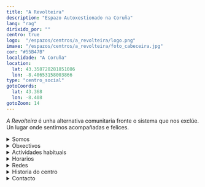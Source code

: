 ```yaml
---
title: "A Revolteira"
description: "Espazo Autoxestionado na Coruña"
lang: "rag"
dirixido_por: ""
centro: true
logo:  "/espazos/centros/a_revolteira/logo.png"
imaxe: "/espazos/centros/a_revolteira/foto_cabeceira.jpg"
cor: "#55B47B"
localidade: "A Coruña"
location:
  lat: 43.358728281851086
  lon: -8.40653158003866
type: "centro_social"
gotoCoords:
  lat: 43.368
  lon: -8.408
gotoZoom: 14
---
```

*A Revolteira* é unha alternativa comunitaria fronte o sistema que nos exclúe. Un lugar onde sentirnos acompañadas e felices.

<details>
  <summary>Somos</summary>
  <p>
  A Revolteira nace como alternativa colectiva e comunitaria a un sistema capitalista, colonial e heteropatriarcal que exclúe as maiorías e avanza cara ao colapso social e ambiental dos nosos barrios, da nosa cidade, do noso país e do noso planeta.

  O seu xerme remóntase a finais de 2021 e parte da necesidade compartida de atopar novos lugares que sirvan para encontrármonos e reactivar loitas e iniciativas comunitarias na Coruña e a súa contorna. Xa desde a súa concepción, o proxecto buscou ensanchar o  ámbito cultural e comunitario explorando tamén a vía económica, a través do cooperativismo, como un eixo máis de transformación social. Quixemos facelo, ademais, desde o cercano, desde o barrio, o punto de partida onde xerar espazos abertos de encontro entre veciñas, compañeiras e activistas, baixo a lóxica da cooperación, o apoio mutuo e a plena autonomía.

  Para iso, na Revolteira conformámonos como un colectivo de base asamblearia e arredor do noso local social, na rúa Falperra, 13. Alí queremos crear un espazo funcional coas loitas e os cambios cos que estamos comprometidas, pero tamén un lugar onde sentírmonos acompañadas e felices. E tamén para bailar e gozar cando se precise.

  Queremos converternos en espazo seguro para pensar, traballar e construír, para así  ir artellando unha contorna habitable na que cuestionármornos e medrar de forma individual e colectiva. Queremos facelo, ademais, desde unha perspectiva interseccional que recolla as aprendizaxes e ferramentas dos feminismos, das loitas antirracistas, do movemento lgbtqi+, da loita de clases, dos ecoloxismos, dos movementos anticapacitistas, dos activismos trans, dos movementos autónomos de base e de toda unha xenealoxía de resistencias que determinan e nutren o noso xeito de facer.

  Aspiramos a ser un espazo onde poder imaxinar futuros posibles e alternativos ás narrativas reaccionarias que nos paralizan e desactivan, albiscalos e camiñar cara a eles.
  </p>
</details>

<details>
  <summary>Obxectivos</summary>
  <ul>
    <li>Obxectivo 1</li>
    <li>Obxectivo 2</li>
    <li>Obxectivo 3</li>
  </ul>
</details>

<details>
  <summary>Actividades habituais</summary>
  <p>No Centro Social organizamos unha ampla variedade de actividades:</p>
  <ul>
    <li>Talleres</li>
    <li>Charlas</li>
    <li>Proxeccións</li>
    <li>Xuntanzas</li>
  </ul>
</details>

<details>
  <summary>Horarios</summary>
  <p>Os horarios habituais do centro son os seguintes:</p>
  <ul>
    <li><strong>Luns a venres:</strong> 16:00 - 21:00.</li>
    <li><strong>Sábados:</strong> 10:00 - 14:00 e 16:00 - 20:00.</li>
    <li><strong>Domingos:</strong> Pechado, excepto para eventos programados.</li>
  </ul>
</details>

<details>
  <summary>Redes</summary>
  <p>Coñécenos a través de:</p>
  <ul>
    <li>Instragram</li>
    <li>Twiter/X</li>
    <li>Facebook</li>
    <li>Bluesky</li>
  </ul>
</details>

<details>
  <summary>Historia do centro</summary>
  <p></p>
</details>

<details>
  <summary>Contacto</summary>
  <p>Podes contactar connosco a través de:</p>
  <ul>
    <li>Email: contacto@email.com</li>
    <li>Teléfono: 111 111 111</li>
    <li>Enderezo: - </li>
  </ul>
</details>

